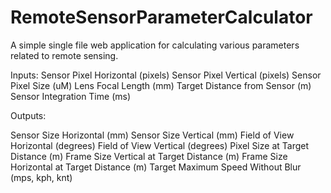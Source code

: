 # RemoteSensorParameterCalculator
A simple single file web application for calculating various parameters related to remote sensing.

Inputs:
Sensor Pixel Horizontal (pixels)
Sensor Pixel Vertical (pixels)
Sensor Pixel Size (uM)
Lens Focal Length (mm)
Target Distance from Sensor (m)
Sensor Integration Time (ms)

Outputs:

Sensor Size Horizontal (mm)
Sensor Size Vertical (mm)
Field of View Horizontal (degrees)
Field of View Vertical (degrees)
Pixel Size at Target Distance (m)
Frame Size Vertical at Target Distance (m)
Frame Size Horizontal at Target Distance (m)
Target Maximum Speed Without Blur (mps, kph, knt)
